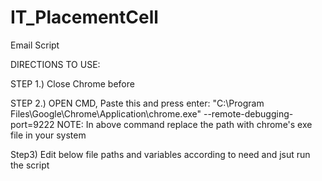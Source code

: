 # IT_PlacementCell
Email Script 

DIRECTIONS TO USE:

STEP 1.) Close Chrome before

STEP 2.) OPEN CMD, Paste this and press enter: "C:\Program Files\Google\Chrome\Application\chrome.exe" --remote-debugging-port=9222
NOTE: In above command replace the path with chrome's exe file in your system

Step3) Edit below file paths and variables according to need and jsut run the script
